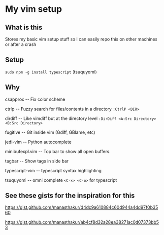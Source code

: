 # My vim setup

## What is this

Stores my basic vim setup stuff so I can easily repo this on other machines or after a crash


## Setup

`sudo npm -g install typescript` (tsuquyomi)


## Why

csapprox -- Fix color scheme

ctrlp -- Fuzzy search for files/contents in a directory `:CtrlP <DIR>`

dirdiff -- Like vimdiff but at the directory level `:DirDiff <A:Src Directory> <B:Src Directory>`

fugitive -- Git inside vim (Gdiff, GBlame, etc)

jedi-vim -- Python autocomplete

minibufexpl.vim -- Top bar to show all open buffers

tagbar -- Show tags in side bar

typescript-vim -- typescript syntax highlighting

tsuquyomi -- omni complete `<C-x> <C-o>` for typescript


## See these gists for the inspiration for this

https://gist.github.com/manasthakur/d4dc9a610884c60d944a4dd97f0b3560

https://gist.github.com/manasthakur/ab4cf8d32a28ea38271ac0d07373bb53
